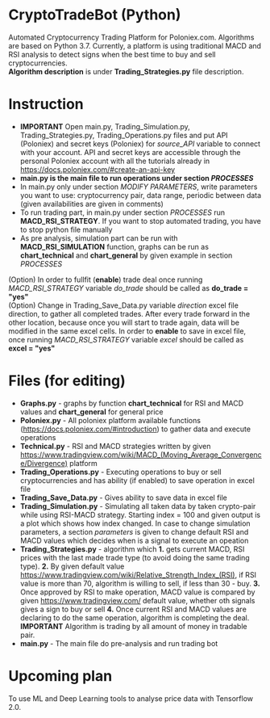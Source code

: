 # CryptoTradeBot (Python)
Automated Cryptocurrency Trading Platform for Poloniex.com. Algorithms are based on Python 3.7. Currently, a platform is using traditional MACD and RSI analysis to detect signs when the best time to buy and sell cryptocurrencies. <br/>
**Algorithm description** is under **Trading_Strategies.py** file description.
# Instruction
*   **IMPORTANT** Open main.py, Trading_Simulation.py, Trading_Strategies.py, Trading_Operations.py files and put API (Poloniex) and secret keys (Poloniex) for *source_API* variable to connect with your account. API and secret keys are accessible through the personal Poloniex account with all the tutorials already in https://docs.poloniex.com/#create-an-api-key <br/>
*   **main.py is the main file to run operations under section *PROCESSES*** <br/>
*   In main.py only under section *MODIFY PARAMETERS*, write parameters you want to use: cryptocurrency pair, data range, periodic between data (given availabilities are given in comments) <br/>
* To run trading part, in main.py under section *PROCESSES* run **MACD_RSI_STRATEGY**. If you want to stop automated trading, you have to stop python file manually <br/>
* As pre analysis, simulation part can be run with **MACD_RSI_SIMULATION** function, graphs can be run as **chart_technical** and **chart_general** by given example in section *PROCESSES* <br/>

(Option) In order to fullfit (**enable**) trade deal once running *MACD_RSI_STRATEGY* variable *do_trade* should be called as **do_trade = "yes"** <br/>
(Option) Change in Trading_Save_Data.py variable *direction* excel file direction, to gather all completed trades. After every trade forward in the other location, because once you will start to trade again, data will be modified in the same excel cells. In order to **enable** to save in excel file, once running *MACD_RSI_STRATEGY* variable *excel* should be called as **excel = "yes"** <br/>

# Files (for editing)
* **Graphs.py** - graphs by function **chart_technical** for RSI and MACD values and **chart_general** for general price <br/>
* **Poloniex.py** - All poloniex platform available functions (https://docs.poloniex.com/#introduction) to gather data and execute operations <br/>
* **Technical.py** - RSI and MACD strategies written by given https://www.tradingview.com/wiki/MACD_(Moving_Average_Convergence/Divergence) platform <br/>
* **Trading_Operations.py** - Executing operations to buy or sell cryptocurrencies and has ability (if enabled) to save operation in excel file <br/>
* **Trading_Save_Data.py** - Gives ability to save data in excel file <br/>
* **Trading_Simulation.py** - Simulating all taken data by taken crypto-pair while using RSI-MACD strategy. Starting index = 100 and given output is a plot which shows how index changed. In case to change simulation parameters, a section *parameters* is given to change default RSI and MACD values which decides when is a signal to execute an opeation <br/>
* **Trading_Strategies.py** - algorithm which **1.** gets current MACD, RSI prices with the last made trade type (to avoid doing the same trading type). **2.** By given default value https://www.tradingview.com/wiki/Relative_Strength_Index_(RSI), if RSI value is more than 70, algorithm is willing to sell, if less than 30 - buy. **3.** Once approved by RSI to make operation, MACD value is compared by given https://www.tradingview.com/ default value, whether oth signals gives a sign to buy or sell **4.** Once current RSI and MACD values are declaring to do the same operation, algorithm is completing the deal. **IMPORTANT** Algorithm is trading by all amount of money in tradable pair. <br/>
* **main.py** - The main file do pre-analysis and run trading bot

# Upcoming plan
To use ML and Deep Learning tools to analyse price data with Tensorflow 2.0.

